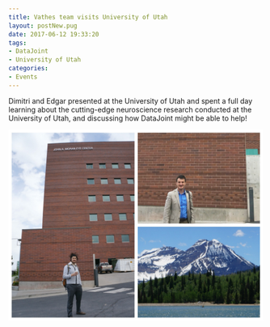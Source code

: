 ```yaml
---
title: Vathes team visits University of Utah
layout: postNew.pug
date: 2017-06-12 19:33:20
tags:
- DataJoint
- University of Utah
categories: 
- Events
---
```

Dimitri and Edgar presented at the University of Utah and spent a full day learning about the cutting-edge neuroscience research conducted at the University of Utah, and discussing how DataJoint might be able to help!

![](./static/posts/Vathes-team-visits-University-of-Utah/utahvisit.jpg "Dimitri and Edgar in Utah")
